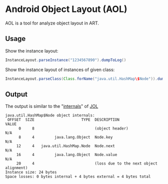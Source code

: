 # Android Object Layout (AOL)

AOL is a tool for analyze object layout in ART.

## Usage

Show the instance layout:

``` java
InstanceLayout.parseInstance("1234567890").dumpToLog()
```

Show the instance layout of instances of given class:

``` java
InstanceLayout.parseClass(Class.forName("java.util.HashMap\$Node")).dumpToLog()
```

## Output

The output is similar to the "[internals](https://github.com/openjdk/jol#internals)" of [JOL](https://github.com/openjdk/jol)

```
java.util.HashMap$Node object internals:
 OFFSET  SIZE                     TYPE  DESCRIPTION                               VALUE
      0     8                           (object header)                           N/A
      8     4         java.lang.Object  Node.key                                  N/A
     12     4   java.util.HashMap.Node  Node.next                                 N/A
     16     4         java.lang.Object  Node.value                                N/A
     20     4                           (loss due to the next object alignment)
Instance size: 24 bytes
Space losses: 0 bytes internal + 4 bytes external = 4 bytes total
```